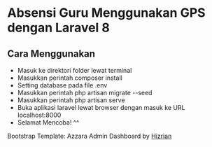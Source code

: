 <p align="center">
   <h1>Absensi Guru Menggunakan GPS dengan Laravel 8</h1>
</p>

## Cara Menggunakan
- Masuk ke direktori folder lewat terminal
- Masukkan perintah composer install
- Setting database pada file .env
- Masukkan perintah php artisan migrate --seed
- Masukkan perintah php artisan serve
- Buka aplikasi laravel lewat browser dengan masuk ke URL localhost:8000
- Selamat Mencoba! ^^ 

Bootstrap Template: Azzara Admin Dashboard by <a href="https://github.com/themekita/azzara-admin-dashboard-template">Hizrian</a>
